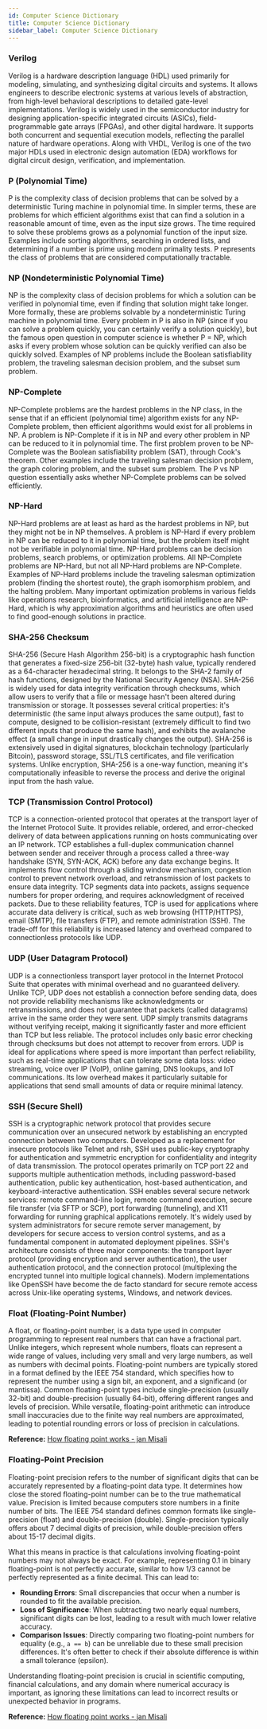 ```yaml
---
id: Computer Science Dictionary
title: Computer Science Dictionary
sidebar_label: Computer Science Dictionary
---
```


### Verilog

Verilog is a hardware description language (HDL) used primarily for modeling, simulating, and synthesizing digital circuits and systems. It allows engineers to describe electronic systems at various levels of abstraction, from high-level behavioral descriptions to detailed gate-level implementations. Verilog is widely used in the semiconductor industry for designing application-specific integrated circuits (ASICs), field-programmable gate arrays (FPGAs), and other digital hardware. It supports both concurrent and sequential execution models, reflecting the parallel nature of hardware operations. Along with VHDL, Verilog is one of the two major HDLs used in electronic design automation (EDA) workflows for digital circuit design, verification, and implementation.

### P (Polynomial Time)

P is the complexity class of decision problems that can be solved by a deterministic Turing machine in polynomial time. In simpler terms, these are problems for which efficient algorithms exist that can find a solution in a reasonable amount of time, even as the input size grows. The time required to solve these problems grows as a polynomial function of the input size. Examples include sorting algorithms, searching in ordered lists, and determining if a number is prime using modern primality tests. P represents the class of problems that are considered computationally tractable.

### NP (Nondeterministic Polynomial Time)

NP is the complexity class of decision problems for which a solution can be verified in polynomial time, even if finding that solution might take longer. More formally, these are problems solvable by a nondeterministic Turing machine in polynomial time. Every problem in P is also in NP (since if you can solve a problem quickly, you can certainly verify a solution quickly), but the famous open question in computer science is whether P = NP, which asks if every problem whose solution can be quickly verified can also be quickly solved. Examples of NP problems include the Boolean satisfiability problem, the traveling salesman decision problem, and the subset sum problem.

### NP-Complete

NP-Complete problems are the hardest problems in the NP class, in the sense that if an efficient (polynomial time) algorithm exists for any NP-Complete problem, then efficient algorithms would exist for all problems in NP. A problem is NP-Complete if it is in NP and every other problem in NP can be reduced to it in polynomial time. The first problem proven to be NP-Complete was the Boolean satisfiability problem (SAT), through Cook's theorem. Other examples include the traveling salesman decision problem, the graph coloring problem, and the subset sum problem. The P vs NP question essentially asks whether NP-Complete problems can be solved efficiently.

### NP-Hard

NP-Hard problems are at least as hard as the hardest problems in NP, but they might not be in NP themselves. A problem is NP-Hard if every problem in NP can be reduced to it in polynomial time, but the problem itself might not be verifiable in polynomial time. NP-Hard problems can be decision problems, search problems, or optimization problems. All NP-Complete problems are NP-Hard, but not all NP-Hard problems are NP-Complete. Examples of NP-Hard problems include the traveling salesman optimization problem (finding the shortest route), the graph isomorphism problem, and the halting problem. Many important optimization problems in various fields like operations research, bioinformatics, and artificial intelligence are NP-Hard, which is why approximation algorithms and heuristics are often used to find good-enough solutions in practice.

### SHA-256 Checksum

SHA-256 (Secure Hash Algorithm 256-bit) is a cryptographic hash function that generates a fixed-size 256-bit (32-byte) hash value, typically rendered as a 64-character hexadecimal string. It belongs to the SHA-2 family of hash functions, designed by the National Security Agency (NSA). SHA-256 is widely used for data integrity verification through checksums, which allow users to verify that a file or message hasn't been altered during transmission or storage. It possesses several critical properties: it's deterministic (the same input always produces the same output), fast to compute, designed to be collision-resistant (extremely difficult to find two different inputs that produce the same hash), and exhibits the avalanche effect (a small change in input drastically changes the output). SHA-256 is extensively used in digital signatures, blockchain technology (particularly Bitcoin), password storage, SSL/TLS certificates, and file verification systems. Unlike encryption, SHA-256 is a one-way function, meaning it's computationally infeasible to reverse the process and derive the original input from the hash value.

### TCP (Transmission Control Protocol)

TCP is a connection-oriented protocol that operates at the transport layer of the Internet Protocol Suite. It provides reliable, ordered, and error-checked delivery of data between applications running on hosts communicating over an IP network. TCP establishes a full-duplex communication channel between sender and receiver through a process called a three-way handshake (SYN, SYN-ACK, ACK) before any data exchange begins. It implements flow control through a sliding window mechanism, congestion control to prevent network overload, and retransmission of lost packets to ensure data integrity. TCP segments data into packets, assigns sequence numbers for proper ordering, and requires acknowledgment of received packets. Due to these reliability features, TCP is used for applications where accurate data delivery is critical, such as web browsing (HTTP/HTTPS), email (SMTP), file transfers (FTP), and remote administration (SSH). The trade-off for this reliability is increased latency and overhead compared to connectionless protocols like UDP.

### UDP (User Datagram Protocol)

UDP is a connectionless transport layer protocol in the Internet Protocol Suite that operates with minimal overhead and no guaranteed delivery. Unlike TCP, UDP does not establish a connection before sending data, does not provide reliability mechanisms like acknowledgments or retransmissions, and does not guarantee that packets (called datagrams) arrive in the same order they were sent. UDP simply transmits datagrams without verifying receipt, making it significantly faster and more efficient than TCP but less reliable. The protocol includes only basic error checking through checksums but does not attempt to recover from errors. UDP is ideal for applications where speed is more important than perfect reliability, such as real-time applications that can tolerate some data loss: video streaming, voice over IP (VoIP), online gaming, DNS lookups, and IoT communications. Its low overhead makes it particularly suitable for applications that send small amounts of data or require minimal latency.

### SSH (Secure Shell)

SSH is a cryptographic network protocol that provides secure communication over an unsecured network by establishing an encrypted connection between two computers. Developed as a replacement for insecure protocols like Telnet and rsh, SSH uses public-key cryptography for authentication and symmetric encryption for confidentiality and integrity of data transmission. The protocol operates primarily on TCP port 22 and supports multiple authentication methods, including password-based authentication, public key authentication, host-based authentication, and keyboard-interactive authentication. SSH enables several secure network services: remote command-line login, remote command execution, secure file transfer (via SFTP or SCP), port forwarding (tunneling), and X11 forwarding for running graphical applications remotely. It's widely used by system administrators for secure remote server management, by developers for secure access to version control systems, and as a fundamental component in automated deployment pipelines. SSH's architecture consists of three major components: the transport layer protocol (providing encryption and server authentication), the user authentication protocol, and the connection protocol (multiplexing the encrypted tunnel into multiple logical channels). Modern implementations like OpenSSH have become the de facto standard for secure remote access across Unix-like operating systems, Windows, and network devices.

### Float (Floating-Point Number)

A float, or floating-point number, is a data type used in computer programming to represent real numbers that can have a fractional part. Unlike integers, which represent whole numbers, floats can represent a wide range of values, including very small and very large numbers, as well as numbers with decimal points. Floating-point numbers are typically stored in a format defined by the IEEE 754 standard, which specifies how to represent the number using a sign bit, an exponent, and a significand (or mantissa). Common floating-point types include single-precision (usually 32-bit) and double-precision (usually 64-bit), offering different ranges and levels of precision. While versatile, floating-point arithmetic can introduce small inaccuracies due to the finite way real numbers are approximated, leading to potential rounding errors or loss of precision in calculations.

**Reference:** [How floating point works - jan Misali](https://www.youtube.com/watch?v=dQhj5RGtag0&ab_channel=janMisali)

### Floating-Point Precision

Floating-point precision refers to the number of significant digits that can be accurately represented by a floating-point data type. It determines how close the stored floating-point number can be to the true mathematical value. Precision is limited because computers store numbers in a finite number of bits. The IEEE 754 standard defines common formats like single-precision (float) and double-precision (double). Single-precision typically offers about 7 decimal digits of precision, while double-precision offers about 15-17 decimal digits. 

What this means in practice is that calculations involving floating-point numbers may not always be exact. For example, representing 0.1 in binary floating-point is not perfectly accurate, similar to how 1/3 cannot be perfectly represented as a finite decimal. This can lead to:
- **Rounding Errors**: Small discrepancies that occur when a number is rounded to fit the available precision.
- **Loss of Significance**: When subtracting two nearly equal numbers, significant digits can be lost, leading to a result with much lower relative accuracy.
- **Comparison Issues**: Directly comparing two floating-point numbers for equality (e.g., `a == b`) can be unreliable due to these small precision differences. It's often better to check if their absolute difference is within a small tolerance (epsilon).

Understanding floating-point precision is crucial in scientific computing, financial calculations, and any domain where numerical accuracy is important, as ignoring these limitations can lead to incorrect results or unexpected behavior in programs.

**Reference:** [How floating point works - jan Misali](https://www.youtube.com/watch?v=dQhj5RGtag0&ab_channel=janMisali)

